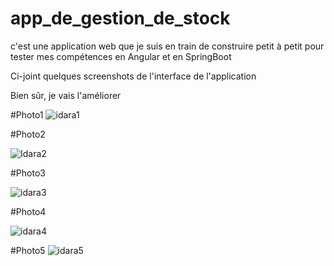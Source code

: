# app_de_gestion_de_stock
c'est une application web que je suis en train de construire petit à petit pour tester mes compétences en Angular et en SpringBoot

Ci-joint quelques screenshots de l'interface de l'application

Bien sûr, je vais l'améliorer

#Photo1
![idara1](https://github.com/IrouKaizen/app_de_gestion_de_stock/assets/122926735/a1c91388-2b3a-41c7-bcca-ecafb4eeefb2)

#Photo2

![Idara2](https://github.com/IrouKaizen/app_de_gestion_de_stock/assets/122926735/9748e15e-330d-4935-aa06-1450f7d4d3a4)

#Photo3


![idara3](https://github.com/IrouKaizen/app_de_gestion_de_stock/assets/122926735/2bd88a38-e788-4d46-90a0-2d49576ead73)

#Photo4

![idara4](https://github.com/IrouKaizen/app_de_gestion_de_stock/assets/122926735/ea73a54d-b184-44a1-96eb-45fba964cedd)

#Photo5
![idara5](https://github.com/IrouKaizen/app_de_gestion_de_stock/assets/122926735/d6b8af73-e48e-478f-8ca8-b54088ff35c0)
